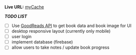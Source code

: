 **Live URL:** [myCache](https://lukejans.github.io/library/)

**_TODO LIST_**

- [ ] Use [GoodReads API](https://www.goodreads.com/api/index#auth.user) to get book data and book image for UI
- [ ] desktop responsive layout (currently only mobile)
- [ ] user login
- [ ] implement database (firebase)
- [ ] allow users to take notes / update book progress
